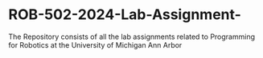 # ROB-502-2024-Lab-Assignment-
The Repository consists of all the lab assignments related to Programming for Robotics at the University of Michigan Ann Arbor 


